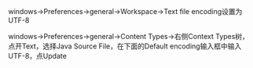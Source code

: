 windows->Preferences->general->Workspace->Text file encoding设置为UTF-8

 

 

windows->Preferences->general->Content Types->右侧Context Types树，点开Text，选择Java Source File，在下面的Default encoding输入框中输入UTF-8，点Update